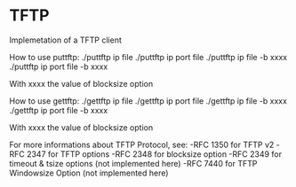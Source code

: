 # TFTP
Implemetation of a TFTP client

How to use puttftp:
./puttftp ip file
./puttftp ip port file
./puttftp ip file -b xxxx
./puttftp ip port file -b xxxx

With xxxx the value of blocksize option

How to use gettftp:
./gettftp ip file
./gettftp ip port file
./gettftp ip file -b xxxx
./gettftp ip port file -b xxxx

With xxxx the value of blocksize option

For more informations about TFTP Protocol, see:
      -RFC 1350 for TFTP v2
      -RFC 2347 for TFTP options
      -RFC 2348 for blocksize option
      -RFC 2349 for timeout & tsize options (not implemented here)
      -RFC 7440 for TFTP Windowsize Option (not implemented here)
